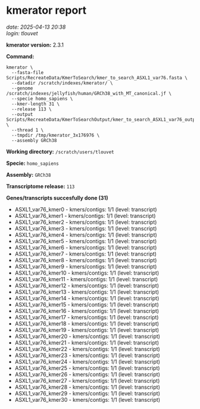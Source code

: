 # kmerator report
*date: 2025-04-13 20:38*  
*login: tlouvet*

**kmerator version:** 2.3.1

**Command:**

```
kmerator \
  --fasta-file Scripts/RecreateData/KmerToSearch/kmer_to_search_ASXL1_var76.fasta \
  --datadir /scratch/indexes/kmerator/ \
  --genome /scratch/indexes/jellyfish/human/GRCh38_with_MT_canonical.jf \
  --specie homo_sapiens \
  --kmer-length 31 \
  --release 113 \
  --output Scripts/RecreateData/KmerToSearchOutput/kmer_to_search_ASXL1_var76_output \
  --thread 1 \
  --tmpdir /tmp/kmerator_3x176976 \
  --assembly GRCh38
```

**Working directory:** `/scratch/users/tlouvet`

**Specie:** `homo_sapiens`

**Assembly:** `GRCh38`

**Transcriptome release:** `113`

**Genes/transcripts succesfully done (31)**

- ASXL1_var76_kmer0 - kmers/contigs: 1/1 (level: transcript)
- ASXL1_var76_kmer1 - kmers/contigs: 1/1 (level: transcript)
- ASXL1_var76_kmer2 - kmers/contigs: 1/1 (level: transcript)
- ASXL1_var76_kmer3 - kmers/contigs: 1/1 (level: transcript)
- ASXL1_var76_kmer4 - kmers/contigs: 1/1 (level: transcript)
- ASXL1_var76_kmer5 - kmers/contigs: 1/1 (level: transcript)
- ASXL1_var76_kmer6 - kmers/contigs: 1/1 (level: transcript)
- ASXL1_var76_kmer7 - kmers/contigs: 1/1 (level: transcript)
- ASXL1_var76_kmer8 - kmers/contigs: 1/1 (level: transcript)
- ASXL1_var76_kmer9 - kmers/contigs: 1/1 (level: transcript)
- ASXL1_var76_kmer10 - kmers/contigs: 1/1 (level: transcript)
- ASXL1_var76_kmer11 - kmers/contigs: 1/1 (level: transcript)
- ASXL1_var76_kmer12 - kmers/contigs: 1/1 (level: transcript)
- ASXL1_var76_kmer13 - kmers/contigs: 1/1 (level: transcript)
- ASXL1_var76_kmer14 - kmers/contigs: 1/1 (level: transcript)
- ASXL1_var76_kmer15 - kmers/contigs: 1/1 (level: transcript)
- ASXL1_var76_kmer16 - kmers/contigs: 1/1 (level: transcript)
- ASXL1_var76_kmer17 - kmers/contigs: 1/1 (level: transcript)
- ASXL1_var76_kmer18 - kmers/contigs: 1/1 (level: transcript)
- ASXL1_var76_kmer19 - kmers/contigs: 1/1 (level: transcript)
- ASXL1_var76_kmer20 - kmers/contigs: 1/1 (level: transcript)
- ASXL1_var76_kmer21 - kmers/contigs: 1/1 (level: transcript)
- ASXL1_var76_kmer22 - kmers/contigs: 1/1 (level: transcript)
- ASXL1_var76_kmer23 - kmers/contigs: 1/1 (level: transcript)
- ASXL1_var76_kmer24 - kmers/contigs: 1/1 (level: transcript)
- ASXL1_var76_kmer25 - kmers/contigs: 1/1 (level: transcript)
- ASXL1_var76_kmer26 - kmers/contigs: 1/1 (level: transcript)
- ASXL1_var76_kmer27 - kmers/contigs: 1/1 (level: transcript)
- ASXL1_var76_kmer28 - kmers/contigs: 1/1 (level: transcript)
- ASXL1_var76_kmer29 - kmers/contigs: 1/1 (level: transcript)
- ASXL1_var76_kmer30 - kmers/contigs: 1/1 (level: transcript)
